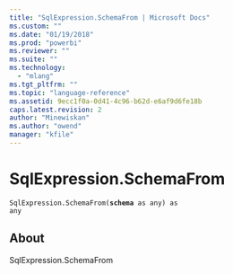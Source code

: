 ```yaml
---
title: "SqlExpression.SchemaFrom | Microsoft Docs"
ms.custom: ""
ms.date: "01/19/2018"
ms.prod: "powerbi"
ms.reviewer: ""
ms.suite: ""
ms.technology: 
  - "mlang"
ms.tgt_pltfrm: ""
ms.topic: "language-reference"
ms.assetid: 9ecc1f0a-0d41-4c96-b62d-e6af9d6fe18b
caps.latest.revision: 2
author: "Minewiskan"
ms.author: "owend"
manager: "kfile"
---
```

# SqlExpression.SchemaFrom
<code>SqlExpression.SchemaFrom(**schema** as any) as any</code>
## About
SqlExpression.SchemaFrom

